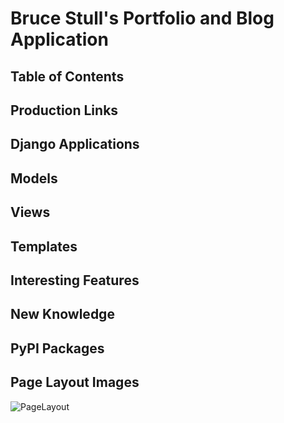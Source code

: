 # Bruce Stull's Portfolio and Blog Application

## Table of Contents

## Production Links

## Django Applications

## Models

## Views

## Templates

## Interesting Features

## New Knowledge

## PyPI Packages

## Page Layout Images

![PageLayout](https://github.com/brucestull/bruce-stull/assets/47562501/07366f46-bd1f-4776-9f97-2400c38719b3)

